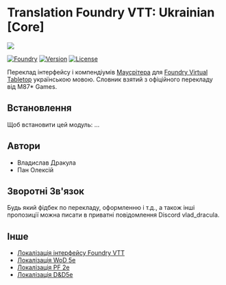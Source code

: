 # Translation Foundry VTT: Ukrainian [Core]
![](https://foundryvtt.com/static/assets/icons/fvtt.png?raw=true)

[![Foundry]][Foundry URL]
[![Version]][VersionURL]
[![License]][URL]

Переклад інтерфейсу і компендіумів [Маусрітера](https://m87games.com/products/mausritter-digital) для [Foundry Virtual Tabletop](http://foundryvtt.com) українською мовою. Словник взятий з офіційного перекладу від M87* Games.

## Встановлення
Щоб встановити цей модуль:
...

## Автори
 - Владислав Дракула
 - Пан Олексій

## Зворотні Зв'язок
Будь який фідбек по перекладу, оформленню і т.д., а також інші пропозиції можна писати в приватні повідомлення Discord vlad_dracula.

## Інше
 - [Локалізація інтерфейсу Foundry VTT](https://foundryvtt.com/packages/lang-ua)
 - [Локалізація WoD 5e](https://foundryvtt.com/packages/vtm5e-ukrainian)
 - [Локалізація PF 2e](https://foundryvtt.com/packages/pfe2ukua)
 - [Локалізація D&D5e](https://foundryvtt.com/packages/lang-uk-dnd5e)

[Foundry]: https://img.shields.io/badge/Foundry-12.331-orange?style=flat-square
[Foundry URL]: https://foundryvtt.com

[Version]: https://img.shields.io/badge/Version-0.1-informational?style=flat-square
[VersionURL]: https://github.com/GMonlineua

[License]: https://img.shields.io/badge/License-MIT-green?style=flat-square
[URL]: https://github.com/GMonlineua
